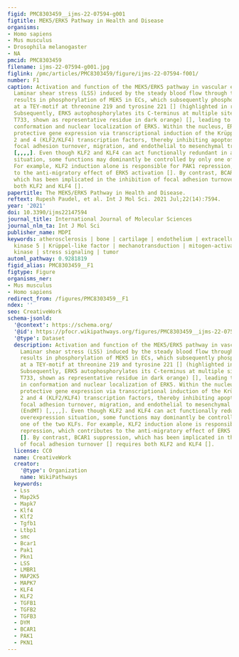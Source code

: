 ```yaml
---
figid: PMC8303459__ijms-22-07594-g001
figtitle: MEK5/ERK5 Pathway in Health and Disease
organisms:
- Homo sapiens
- Mus musculus
- Drosophila melanogaster
- NA
pmcid: PMC8303459
filename: ijms-22-07594-g001.jpg
figlink: /pmc/articles/PMC8303459/figure/ijms-22-07594-f001/
number: F1
caption: Activation and function of the MEK5/ERK5 pathway in vascular endothelium.
  Laminar shear stress (LSS) induced by the steady blood flow through the vasculature
  results in phosphorylation of MEK5 in ECs, which subsequently phosphorylates ERK5
  at a TEY-motif at threonine 219 and tyrosine 221 [] (highlighted in red color).
  Subsequently, ERK5 autophosphorylates its C-terminus at multiple sites (including
  T733, shown as representative residue in dark orange) [], leading to a change in
  conformation and nuclear localization of ERK5. Within the nucleus, ERK5 induces
  protective gene expression via transcriptional induction of the Krüppel-like factor
  2 and 4 (KLF2/KLF4) transcription factors, thereby inhibiting apoptosis, inflammation,
  focal adhesion turnover, migration, and endothelial to mesenchymal transition (EndMT)
  [,,,,]. Even though KLF2 and KLF4 can act functionally redundant in an overexpression
  situation, some functions may dominantly be controlled by only one of the two KLFs.
  For example, KLF2 induction alone is responsible for PAK1 repression, which contributes
  to the anti-migratory effect of ERK5 activation []. By contrast, BCAR1 suppression,
  which has been implicated in the inhibition of focal adhesion turnover [] requires
  both KLF2 and KLF4 [].
papertitle: The MEK5/ERK5 Pathway in Health and Disease.
reftext: Rupesh Paudel, et al. Int J Mol Sci. 2021 Jul;22(14):7594.
year: '2021'
doi: 10.3390/ijms22147594
journal_title: International Journal of Molecular Sciences
journal_nlm_ta: Int J Mol Sci
publisher_name: MDPI
keywords: atherosclerosis | bone | cartilage | endothelium | extracellular-regulated
  kinase 5 | Krüppel-like factor | mechanotransduction | mitogen-activated protein
  kinase | stress signaling | tumor
automl_pathway: 0.9281819
figid_alias: PMC8303459__F1
figtype: Figure
organisms_ner:
- Mus musculus
- Homo sapiens
redirect_from: /figures/PMC8303459__F1
ndex: ''
seo: CreativeWork
schema-jsonld:
  '@context': https://schema.org/
  '@id': https://pfocr.wikipathways.org/figures/PMC8303459__ijms-22-07594-g001.html
  '@type': Dataset
  description: Activation and function of the MEK5/ERK5 pathway in vascular endothelium.
    Laminar shear stress (LSS) induced by the steady blood flow through the vasculature
    results in phosphorylation of MEK5 in ECs, which subsequently phosphorylates ERK5
    at a TEY-motif at threonine 219 and tyrosine 221 [] (highlighted in red color).
    Subsequently, ERK5 autophosphorylates its C-terminus at multiple sites (including
    T733, shown as representative residue in dark orange) [], leading to a change
    in conformation and nuclear localization of ERK5. Within the nucleus, ERK5 induces
    protective gene expression via transcriptional induction of the Krüppel-like factor
    2 and 4 (KLF2/KLF4) transcription factors, thereby inhibiting apoptosis, inflammation,
    focal adhesion turnover, migration, and endothelial to mesenchymal transition
    (EndMT) [,,,,]. Even though KLF2 and KLF4 can act functionally redundant in an
    overexpression situation, some functions may dominantly be controlled by only
    one of the two KLFs. For example, KLF2 induction alone is responsible for PAK1
    repression, which contributes to the anti-migratory effect of ERK5 activation
    []. By contrast, BCAR1 suppression, which has been implicated in the inhibition
    of focal adhesion turnover [] requires both KLF2 and KLF4 [].
  license: CC0
  name: CreativeWork
  creator:
    '@type': Organization
    name: WikiPathways
  keywords:
  - Lss
  - Map2k5
  - Mapk7
  - Klf4
  - Klf2
  - Tgfb1
  - Ltbp1
  - smc
  - Bcar1
  - Pak1
  - Pkn1
  - LSS
  - LMBR1
  - MAP2K5
  - MAPK7
  - KLF4
  - KLF2
  - TGFB1
  - TGFB2
  - TGFB3
  - DYM
  - BCAR1
  - PAK1
  - PKN1
---
```

